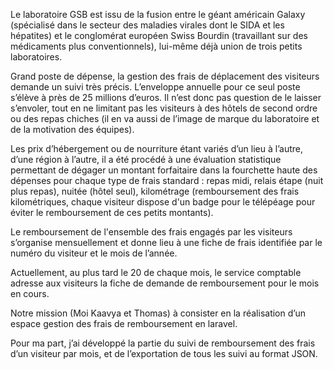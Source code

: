 Le laboratoire GSB est issu de la fusion entre le géant américain Galaxy (spécialisé dans le secteur des maladies virales dont le SIDA et les hépatites) et le conglomérat européen Swiss Bourdin (travaillant sur des médicaments plus conventionnels), lui-même déjà union de trois petits laboratoires.

Grand poste de dépense, la gestion des frais de déplacement des visiteurs demande un suivi très précis. L’enveloppe annuelle pour ce seul poste s’élève à près de 25 millions d’euros. Il n’est donc pas question de le laisser s’envoler, tout en ne limitant pas les visiteurs à des hôtels de second ordre ou des repas chiches (il en va aussi de l’image de marque du laboratoire et de la motivation des équipes).

Les prix d’hébergement ou de nourriture étant variés d’un lieu à l’autre, d’une région à l’autre, il a été procédé à une évaluation statistique permettant de dégager un montant forfaitaire dans la fourchette haute des dépenses pour chaque type de frais standard : repas midi, relais étape (nuit plus repas), nuitée (hôtel seul), kilométrage (remboursement des frais kilométriques, chaque visiteur dispose d'un badge pour le télépéage pour éviter le remboursement de ces petits montants).

Le remboursement de l'ensemble des frais engagés par les visiteurs s’organise mensuellement et donne lieu à une fiche de frais identifiée par le numéro du visiteur et le mois de l’année.

Actuellement, au plus tard le 20 de chaque mois, le service comptable adresse aux visiteurs la fiche de demande de remboursement pour le mois en cours.

Notre mission (Moi Kaavya et Thomas) à consister en la réalisation d’un espace gestion des frais de remboursement en laravel.

Pour ma part, j’ai développé la partie du suivi de remboursement des frais d’un visiteur par mois, et de l’exportation de tous les suivi au format JSON.
